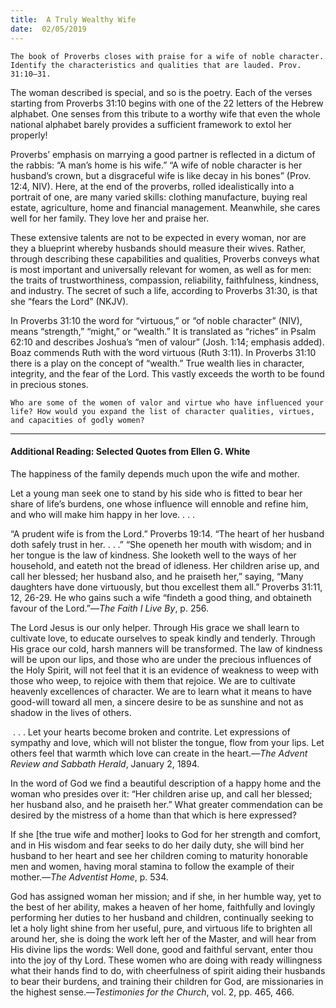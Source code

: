 ```yaml
---
title:  A Truly Wealthy Wife
date:  02/05/2019
---
```


`The book of Proverbs closes with praise for a wife of noble character. Identify the characteristics and qualities that are lauded. Prov. 31:10–31.`

The woman described is special, and so is the poetry. Each of the verses starting from Proverbs 31:10 begins with one of the 22 letters of the Hebrew alphabet. One senses from this tribute to a worthy wife that even the whole national alphabet barely provides a sufficient framework to extol her properly!

Proverbs’ emphasis on marrying a good partner is reflected in a dictum of the rabbis: “A man’s home is his wife.” “A wife of noble character is her husband’s crown, but a disgraceful wife is like decay in his bones” (Prov. 12:4, NIV). Here, at the end of the proverbs, rolled idealistically into a portrait of one, are many varied skills: clothing manufacture, buying real estate, agriculture, home and financial management. Meanwhile, she cares well for her family. They love her and praise her.

These extensive talents are not to be expected in every woman, nor are they a blueprint whereby husbands should measure their wives. Rather, through describing these capabilities and qualities, Proverbs conveys what is most important and universally relevant for women, as well as for men: the traits of trustworthiness, compassion, reliability, faithfulness, kindness, and industry. The secret of such a life, according to Proverbs 31:30, is that she “fears the Lord” (NKJV).

In Proverbs 31:10 the word for “virtuous,” or “of noble character” (NIV), means “strength,” “might,” or “wealth.” It is translated as “riches” in Psalm 62:10 and describes Joshua’s “men of valour” (Josh. 1:14; emphasis added). Boaz commends Ruth with the word virtuous (Ruth 3:11). In Proverbs 31:10 there is a play on the concept of “wealth.” True wealth lies in character, integrity, and the fear of the Lord. This vastly exceeds the worth to be found in precious stones.

`Who are some of the women of valor and virtue who have influenced your life? How would you expand the list of character qualities, virtues, and capacities of godly women?`

---

#### Additional Reading: Selected Quotes from Ellen G. White

The happiness of the family depends much upon the wife and mother.  

Let a young man seek one to stand by his side who is fitted to bear her share of life’s burdens, one whose influence will ennoble and refine him, and who will make him happy in her love. . . .

“A prudent wife is from the Lord.” Proverbs 19:14. “The heart of her husband doth safely trust in her. . . .” “She openeth her mouth with wisdom; and in her tongue is the law of kindness. She looketh well to the ways of her household, and eateth not the bread of idleness. Her children arise up, and call her blessed; her husband also, and he praiseth her,” saying, “Many daughters have done virtuously, but thou excellest them all.” Proverbs 31:11, 12, 26-29. He who gains such a wife “findeth a good thing, and obtaineth favour of the Lord.”—_The Faith I Live By_, p. 256.

The Lord Jesus is our only helper. Through His grace we shall learn to cultivate love, to educate ourselves to speak kindly and tenderly. Through His grace our cold, harsh manners will be transformed. The law of kindness will be upon our lips, and those who are under the precious influences of the Holy Spirit, will not feel that it is an evidence of weakness to weep with those who weep, to rejoice with them that rejoice. We are to cultivate heavenly excellences of character. We are to learn what it means to have good-will toward all men, a sincere desire to be as sunshine and not as shadow in the lives of others.

 . . . Let your hearts become broken and contrite. Let expressions of sympathy and love, which will not blister the tongue, flow from your lips. Let others feel that warmth which love can create in the heart.—_The Advent Review and Sabbath Herald_, January 2, 1894. 

In the word of God we find a beautiful description of a happy home and the woman who presides over it: “Her children arise up, and call her blessed; her husband also, and he praiseth her.” What greater commendation can be desired by the mistress of a home than that which is here expressed? 

If she [the true wife and mother] looks to God for her strength and comfort, and in His wisdom and fear seeks to do her daily duty, she will bind her husband to her heart and see her children coming to maturity honorable men and women, having moral stamina to follow the example of their mother.—_The Adventist Home_, p. 534.

God has assigned woman her mission; and if she, in her humble way, yet to the best of her ability, makes a heaven of her home, faithfully and lovingly performing her duties to her husband and children, continually seeking to let a holy light shine from her useful, pure, and virtuous life to brighten all around her, she is doing the work left her of the Master, and will hear from His divine lips the words: Well done, good and faithful servant, enter thou into the joy of thy Lord. These women who are doing with ready willingness what their hands find to do, with cheerfulness of spirit aiding their husbands to bear their burdens, and training their children for God, are missionaries in the highest sense.—_Testimonies for the Church_, vol. 2, pp. 465, 466.